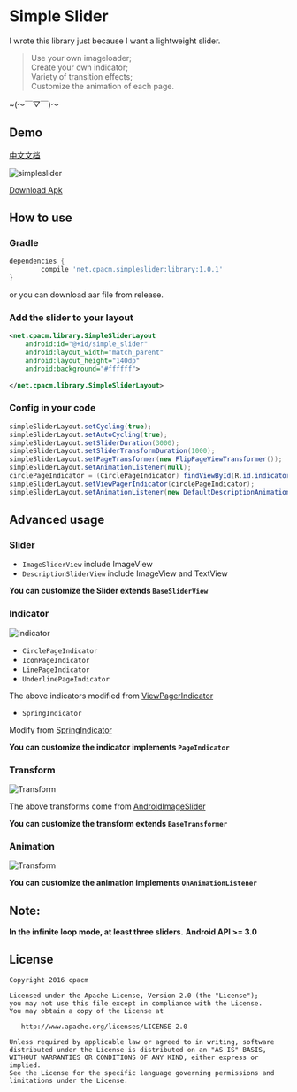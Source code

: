 # Simple Slider

I wrote this library just because I want a lightweight slider.
>Use your own imageloader;  
>Create your own indicator;  
>Variety of transition effects;  
>Customize the animation of each page.

~(～￣▽￣)～

## Demo

[中文文档](http://www.cpacm.net/2016/06/03/%E5%BC%80%E6%BA%90%E9%A1%B9%E7%9B%AE%EF%BC%9A%E4%B8%80%E4%B8%AA%E9%AB%98%E5%BA%A6%E8%87%AA%E7%94%B1%E7%9A%84%E8%BD%BB%E9%87%8F%E5%8C%96Slider/)

![simpleslider](https://raw.githubusercontent.com/cpacm/SimpleSlider/develop/pic/simpleslider.png)

[Download Apk](https://github.com/cpacm/SimpleSlider/releases/download/v1.0.0/simple_slider.apk)
 
## How to use

### Gradle

```groovy
dependencies {
    	compile 'net.cpacm.simpleslider:library:1.0.1'
}
```
or you can download aar file from release.

### Add the slider to your layout
```xml
<net.cpacm.library.SimpleSliderLayout
    android:id="@+id/simple_slider"
    android:layout_width="match_parent"
    android:layout_height="140dp"
    android:background="#ffffff">
    
</net.cpacm.library.SimpleSliderLayout>
```

### Config in your code

```java
simpleSliderLayout.setCycling(true);
simpleSliderLayout.setAutoCycling(true);
simpleSliderLayout.setSliderDuration(3000);
simpleSliderLayout.setSliderTransformDuration(1000);
simpleSliderLayout.setPageTransformer(new FlipPageViewTransformer());
simpleSliderLayout.setAnimationListener(null);
circlePageIndicator = (CirclePageIndicator) findViewById(R.id.indicator);
simpleSliderLayout.setViewPagerIndicator(circlePageIndicator);
simpleSliderLayout.setAnimationListener(new DefaultDescriptionAnimation());
```
 
## Advanced usage

### Slider
- `ImageSliderView` include ImageView
- `DescriptionSliderView` include ImageView and TextView

**You can customize the Slider extends `BaseSliderView`**

### Indicator

![indicator](https://raw.githubusercontent.com/cpacm/SimpleSlider/develop/pic/simpleslider_indicator.gif)

- `CirclePageIndicator`
- `IconPageIndicator`
- `LinePageIndicator`
- `UnderlinePageIndicator`

The above indicators modified from [ViewPagerIndicator](https://github.com/JakeWharton/ViewPagerIndicator)

- `SpringIndicator`

Modify from [SpringIndicator](https://github.com/chenupt/SpringIndicator)

**You can customize the indicator implements `PageIndicator`**

### Transform
![Transform](https://raw.githubusercontent.com/cpacm/SimpleSlider/develop/pic/simpleslider_transform.gif)

The above transforms come from [AndroidImageSlider](https://github.com/daimajia/AndroidImageSlider) 

**You can customize the transform extends `BaseTransformer`**

### Animation
![Transform](https://raw.githubusercontent.com/cpacm/SimpleSlider/develop/pic/simpleslider_animation.gif)

**You can customize the animation implements `OnAnimationListener`**

## **Note:**
**In the infinite loop mode, at least three sliders.**
**Android API >= 3.0**

License
---

    Copyright 2016 cpacm

    Licensed under the Apache License, Version 2.0 (the "License");
    you may not use this file except in compliance with the License.
    You may obtain a copy of the License at

       http://www.apache.org/licenses/LICENSE-2.0

    Unless required by applicable law or agreed to in writing, software
    distributed under the License is distributed on an "AS IS" BASIS,
    WITHOUT WARRANTIES OR CONDITIONS OF ANY KIND, either express or implied.
    See the License for the specific language governing permissions and
    limitations under the License.
